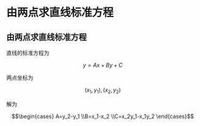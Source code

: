 # 由两点求直线标准方程

## 由两点求直线标准方程

直线的标准方程为

$$y=Ax+By+C$$

两点坐标为

$$(x_1,y_1),(x_2,y_2)$$

解为

$$\begin{cases} A=y_2-y_1 \\B=x_1-x_2 \\C=x_2y_1-x_1y_2 \end{cases}$$



